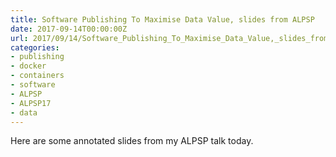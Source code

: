 ```yaml
---
title: Software Publishing To Maximise Data Value, slides from ALPSP
date: 2017-09-14T00:00:00Z
url: 2017/09/14/Software_Publishing_To_Maximise_Data_Value,_slides_from_ALPSP/
categories:
- publishing
- docker
- containers
- software
- ALPSP
- ALPSP17
- data
---
```


Here are some annotated slides from my ALPSP talk today.

</br>

<script async class="speakerdeck-embed" data-id="8bfdc825a34b426c82bae08854bfac56" data-ratio="1.77777777777778" src="//speakerdeck.com/assets/embed.js"></script>
